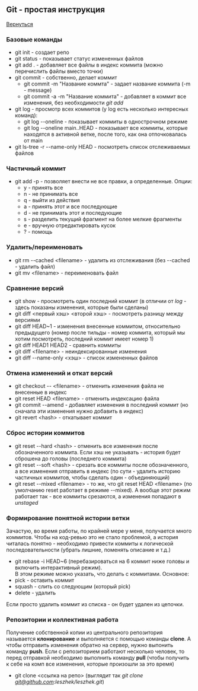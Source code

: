 ## Git - простая инструкция
[Вернуться](./)

### Базовые команды
- git init - создает репо
- git status - показывает статус измененных файлов
- git add . - добавляет все файлы в индекс коммита (можно перечислить файлы вместо точки)
- git commit - собственно, делает коммит
	- git commit -m "Название коммта" - задает название коммита (-m - message)
	- git commit -a -m "Название коммита" - добавляет в коммит все изменения, без необходимости *git add*
- git log - просмотр всех коммитов (у log есть несколько интересных команд):
	- git log --oneline - показывает коммиты в однострочном режиме
	- git log --oneline main..HEAD - показывает все коммиты, которые находятся в активной ветке, после того, как она отпочковалась от main
- git ls-tree -r --name-only HEAD - посмотреть список отслеживаемых файлов

### Частичный коммит
- git add -p - позволяет внести не все правки, а определенные. Опции:
	- y - принять все
	- n - не принимать все
	- q - выйти из действия
	- a - принять этот и все последующие
	- d - не принимать этот и последующие
	- s - разделить текущий фрагмент на более мелкие фрагменты
	- e - вручную отредактировать кусок
	- ? - помощь

### Удалить/переименовать
- git rm --cached \<filename> - удалить из отслеживания (без --cached - удалить файл)
- git mv \<filename> - переименовать файл
	
### Сравнение версий
- git show - просмотреть один последний коммит (в отличии от *log* - здесь показаны изменения, которые были сделаны)
- git diff \<первый хэш> \<второй хэш> - посмотреть разницу между версиями 
- git diff HEAD~1 - изменения внесенные коммитом, относительно предыдущего (номер после тильды - номер коммита, который мы хотим посмотреть, последний коммит имеет номер 1)
- git diff HEAD1 HEAD2 - сравнить коммиты
- git diff \<filename> - неиндексированные изменения
- git diff --name-only \<хэш> - список измененных файлов

### Отмена изменений и откат версий
- git checkout -- \<filename> - отменить изменения файла не внесенные в индекс
- git reset HEAD \<filename> - отменить индексацию файла
- git commit --amend - добавляет изменения в последний коммит (но сначала эти изменения нужно добавить в индекс)
- git revert \<hash> - откатывает коммит

### Сброс истории коммитов
- git reset --hard \<hash> - отменить все изменения после обозначенного коммита. Если хэш не указывать - история будет сброшена до головы (последнего коммита)
- git reset --soft \<hash> - срезать все коммиты после обозначенного, а все изменения отправить в индекс (по сути - удалить историю частичных коммитов, чтобы сделать один - объединяющий)
- git reset --mixed \<filename> - то же, что git reset HEAD \<filename> (по умолчанию reset работает в режиме --mixed). А вообще этот режим работает так - все коммиты срезаются, а изменения попадают в *unstaged*
	

### Формирование понятной истории ветки
Зачастую, во время работы, по крайней мере у меня, получается много коммитов. Чтобы на код-ревью это не стало проблемой, а история читалась понятно - необходимо привести коммиты к логической последовательности (убрать лишние, поменять описание и т.д.)
- git rebase -i HEAD~6 (перебазироваться на 6 коммит ниже головы и включить интерактивный режим). <br>
В этом режиме можно указать, что делать с коммитами. Основное:
- pick - оставить коммит
- squash - слить со следующим (который pick)
- delete - удалить

Если просто удалить коммит из списка - он будет удален из цепочки.

### Репозитории и коллективная работа
Получение собственной копии из центрального репозитория называется **клонирование** и выполняется с помощью команды **clone**. А чтобы отправить изменения обратно на сервер, нужно выпонить команду **push**. Если с репозиторием работают несколько человек, то перед отправкой необходимо выполнить команду **pull** (чтобы получить к себе на комп все изменения, которые произошли за это время)
- git clone \<ссылка на репо>
	(выглядит так *git clone git@github.com:leszhek/leszhek.git*)
	